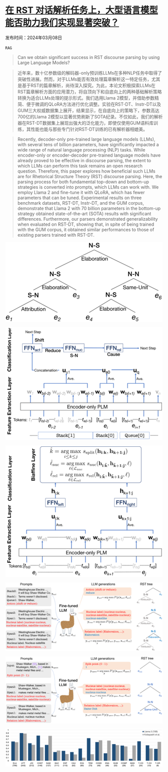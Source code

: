 # [在 RST 对话解析任务上，大型语言模型能否助力我们实现显著突破？](https://arxiv.org/abs/2403.05065)

发布时间：2024年03月08日

`RAG`

> Can we obtain significant success in RST discourse parsing by using Large Language Models?

> 近年来，数十亿参数级的解码器-only预训练LLMs在多种NLP任务中取得了突破性进展。然而，对于LLMs能否有效处理篇章解析这一特定任务，尤其是基于RST的篇章解析，尚待深入探究。为此，本论文积极探索LLMs在RST篇章解析方面的应用潜力，将自顶向下和自底向上的两种基础解析策略转换为适合LLMs处理的提示形式。我们选用Llama 2模型，并借助参数精简、便于微调的QLoRA方法进行优化调整。实验在RST-DT、Instr-DT以及GUM三大权威数据集上展开，结果显示，在自底向上的策略下，参数高达700亿的Llama 2模型以显著优势刷新了SOTA纪录。不仅如此，我们的解析器在RST-DT数据集上展现出强大的泛化能力，即使仅使用GUM语料库训练，其性能也能与那些专门针对RST-DT训练的已有解析器相媲美。

> Recently, decoder-only pre-trained large language models (LLMs), with several tens of billion parameters, have significantly impacted a wide range of natural language processing (NLP) tasks. While encoder-only or encoder-decoder pre-trained language models have already proved to be effective in discourse parsing, the extent to which LLMs can perform this task remains an open research question. Therefore, this paper explores how beneficial such LLMs are for Rhetorical Structure Theory (RST) discourse parsing. Here, the parsing process for both fundamental top-down and bottom-up strategies is converted into prompts, which LLMs can work with. We employ Llama 2 and fine-tune it with QLoRA, which has fewer parameters that can be tuned. Experimental results on three benchmark datasets, RST-DT, Instr-DT, and the GUM corpus, demonstrate that Llama 2 with 70 billion parameters in the bottom-up strategy obtained state-of-the-art (SOTA) results with significant differences. Furthermore, our parsers demonstrated generalizability when evaluated on RST-DT, showing that, in spite of being trained with the GUM corpus, it obtained similar performances to those of existing parsers trained with RST-DT.

![在 RST 对话解析任务上，大型语言模型能否助力我们实现显著突破？](../../../paper_images/2403.05065/x1.png)

![在 RST 对话解析任务上，大型语言模型能否助力我们实现显著突破？](../../../paper_images/2403.05065/x2.png)

![在 RST 对话解析任务上，大型语言模型能否助力我们实现显著突破？](../../../paper_images/2403.05065/x3.png)

![在 RST 对话解析任务上，大型语言模型能否助力我们实现显著突破？](../../../paper_images/2403.05065/x4.png)

![在 RST 对话解析任务上，大型语言模型能否助力我们实现显著突破？](../../../paper_images/2403.05065/x5.png)

![在 RST 对话解析任务上，大型语言模型能否助力我们实现显著突破？](../../../paper_images/2403.05065/x6.png)